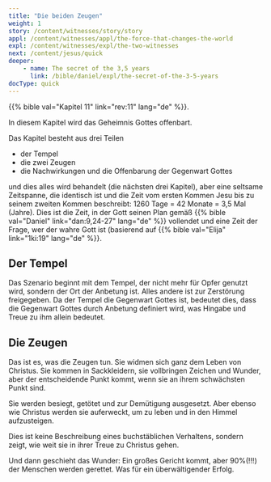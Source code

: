 ```yaml
---
title: "Die beiden Zeugen"
weight: 1
story: /content/witnesses/story/story
appl: /content/witnesses/appl/the-force-that-changes-the-world
expl: /content/witnesses/expl/the-two-witnesses
next: /content/jesus/quick
deeper:
    - name: The secret of the 3,5 years
      link: /bible/daniel/expl/the-secret-of-the-3-5-years
docType: quick
---
```



{{% bible val="Kapitel 11" link="rev:11" lang="de" %}}.

In diesem Kapitel wird das Geheimnis Gottes offenbart. 

Das Kapitel besteht aus drei Teilen
- der Tempel
- die zwei Zeugen
- die Nachwirkungen und die Offenbarung der Gegenwart Gottes

und dies alles wird behandelt (die nächsten drei Kapitel), aber eine seltsame Zeitspanne, die identisch ist und die Zeit vom ersten Kommen Jesu bis zu seinem zweiten Kommen beschreibt: 1260 Tage = 42 Monate = 3,5 Mal (Jahre). Dies ist die Zeit, in der Gott seinen Plan gemäß {{% bible val="Daniel" link="dan:9,24-27" lang="de" %}} vollendet und eine Zeit der Frage, wer der wahre Gott ist (basierend auf {{% bible val="Elija" link="1ki:19" lang="de" %}}.

## Der Tempel

Das Szenario beginnt mit dem Tempel, der nicht mehr für Opfer genutzt wird, sondern der Ort der Anbetung ist. Alles andere ist zur Zerstörung freigegeben. Da der Tempel die Gegenwart Gottes ist, bedeutet dies, dass die Gegenwart Gottes durch Anbetung definiert wird, was Hingabe und Treue zu ihm allein bedeutet.

## Die Zeugen

Das ist es, was die Zeugen tun. Sie widmen sich ganz dem Leben von Christus. Sie kommen in Sackkleidern, sie vollbringen Zeichen und Wunder, aber der entscheidende Punkt kommt, wenn sie an ihrem schwächsten Punkt sind.

Sie werden besiegt, getötet und zur Demütigung ausgesetzt. Aber ebenso wie Christus werden sie auferweckt, um zu leben und in den Himmel aufzusteigen. 

Dies ist keine Beschreibung eines buchstäblichen Verhaltens, sondern zeigt, wie weit sie in ihrer Treue zu Christus gehen.

Und dann geschieht das Wunder: Ein großes Gericht kommt, aber 90%(!!!) der Menschen werden gerettet. Was für ein überwältigender Erfolg.
